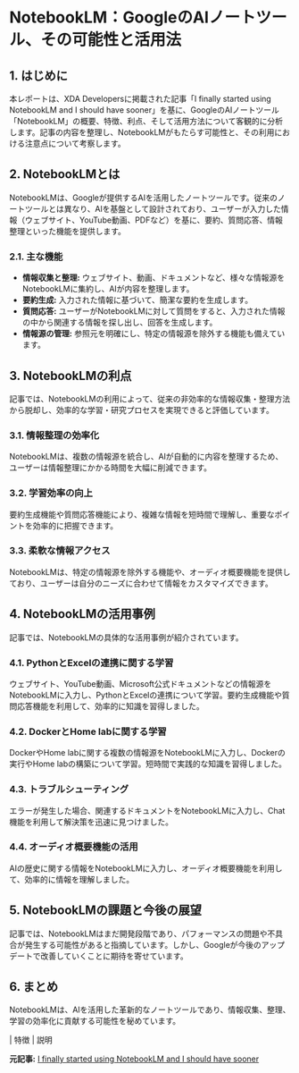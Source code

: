 # NotebookLM：GoogleのAIノートツール、その可能性と活用法

## 1. はじめに

本レポートは、XDA Developersに掲載された記事「I finally started using NotebookLM and I should have sooner」を基に、GoogleのAIノートツール「NotebookLM」の概要、特徴、利点、そして活用方法について客観的に分析します。記事の内容を整理し、NotebookLMがもたらす可能性と、その利用における注意点について考察します。

## 2. NotebookLMとは

NotebookLMは、Googleが提供するAIを活用したノートツールです。従来のノートツールとは異なり、AIを基盤として設計されており、ユーザーが入力した情報（ウェブサイト、YouTube動画、PDFなど）を基に、要約、質問応答、情報整理といった機能を提供します。

### 2.1. 主な機能

* **情報収集と整理:** ウェブサイト、動画、ドキュメントなど、様々な情報源をNotebookLMに集約し、AIが内容を整理します。
* **要約生成:** 入力された情報に基づいて、簡潔な要約を生成します。
* **質問応答:** ユーザーがNotebookLMに対して質問をすると、入力された情報の中から関連する情報を探し出し、回答を生成します。
* **情報源の管理:** 参照元を明確にし、特定の情報源を除外する機能も備えています。

## 3. NotebookLMの利点

記事では、NotebookLMの利用によって、従来の非効率的な情報収集・整理方法から脱却し、効率的な学習・研究プロセスを実現できると評価しています。

### 3.1. 情報整理の効率化

NotebookLMは、複数の情報源を統合し、AIが自動的に内容を整理するため、ユーザーは情報整理にかかる時間を大幅に削減できます。

### 3.2. 学習効率の向上

要約生成機能や質問応答機能により、複雑な情報を短時間で理解し、重要なポイントを効率的に把握できます。

### 3.3. 柔軟な情報アクセス

NotebookLMは、特定の情報源を除外する機能や、オーディオ概要機能を提供しており、ユーザーは自分のニーズに合わせて情報をカスタマイズできます。

## 4. NotebookLMの活用事例

記事では、NotebookLMの具体的な活用事例が紹介されています。

### 4.1. PythonとExcelの連携に関する学習

ウェブサイト、YouTube動画、Microsoft公式ドキュメントなどの情報源をNotebookLMに入力し、PythonとExcelの連携について学習。要約生成機能や質問応答機能を利用して、効率的に知識を習得しました。

### 4.2. DockerとHome labに関する学習

DockerやHome labに関する複数の情報源をNotebookLMに入力し、Dockerの実行やHome labの構築について学習。短時間で実践的な知識を習得しました。

### 4.3. トラブルシューティング

エラーが発生した場合、関連するドキュメントをNotebookLMに入力し、Chat機能を利用して解決策を迅速に見つけました。

### 4.4. オーディオ概要機能の活用

AIの歴史に関する情報をNotebookLMに入力し、オーディオ概要機能を利用して、効率的に情報を理解しました。

## 5. NotebookLMの課題と今後の展望

記事では、NotebookLMはまだ開発段階であり、パフォーマンスの問題や不具合が発生する可能性があると指摘しています。しかし、Googleが今後のアップデートで改善していくことに期待を寄せています。

## 6. まとめ

NotebookLMは、AIを活用した革新的なノートツールであり、情報収集、整理、学習の効率化に貢献する可能性を秘めています。

| 特徴 | 説明 

**元記事:** [I finally started using NotebookLM and I should have sooner](https://www.xda-developers.com/finally-started-using-notebooklm-and-should-have-sooner/)